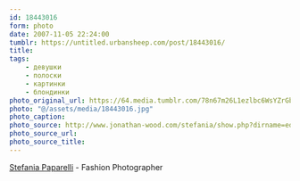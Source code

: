 ```yaml
---
id: 18443016
form: photo
date: 2007-11-05 22:24:00
tumblr: https://untitled.urbansheep.com/post/18443016/
title:
tags:
    - девушки
    - полоски
    - картинки
    - блондинки
photo_original_url: https://64.media.tumblr.com/78n67m26L1ezlbc6WsYZrGbF_540.jpg
photo: "@/assets/media/18443016.jpg"
photo_caption:
photo_source: http://www.jonathan-wood.com/stefania/show.php?dirname=editorial1/30
photo_source_url:
photo_source_title:
---
```


<p><a href="http://www.jonathan-wood.com/stefania/show.php?dirname=editorial1/30">Stefania Paparelli</a> -  Fashion Photographer</p>
